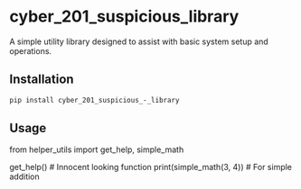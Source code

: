 # cyber_201_suspicious_library

A simple utility library designed to assist with basic system setup and operations.

## Installation
```bash
pip install cyber_201_suspicious_-_library
```

## Usage

from helper_utils import get_help, simple_math

get_help()  # Innocent looking function
print(simple_math(3, 4))  # For simple addition
